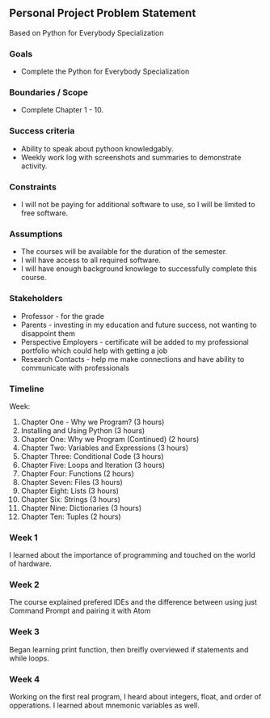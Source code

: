 ## Personal Project Problem Statement

Based on Python for Everybody Specialization

### Goals

-   Complete the Python for Everybody Specialization

### Boundaries / Scope

-   Complete Chapter 1 - 10.

### Success criteria

-   Ability to speak about pythoon knowledgably.
-   Weekly work log with screenshots and summaries to demonstrate activity.

### Constraints

-   I will not be paying for additional software to use, so I will be limited to free software.

### Assumptions

-   The courses will be available for the duration of the semester.
-   I will have access to all required software.
-   I will have enough background knowlege to successfully complete this course.

### Stakeholders

-   Professor - for the grade
-   Parents - investing in my education and future success, not wanting to disappoint them
-   Perspective Employers - certificate will be added to my professional portfolio which could help with getting a job
-   Research Contacts - help me make connections and have ability to communicate with professionals

### Timeline

Week:

  
1.  Chapter One - Why we Program? (3 hours)
2.  Installing and Using Python (3 hours)
3. Chapter One: Why we Program (Continued) (2 hours)
4. Chapter Two: Variables and Expressions (3 hours)
5.  Chapter Three: Conditional Code (3 hours)
6.  Chapter Five: Loops and Iteration (3 hours)
7.  Chapter Four: Functions (2 hours)
8.  Chapter Seven: Files (3 hours)
9.  Chapter Eight: Lists (3 hours)
10.  Chapter Six: Strings (3 hours)
11.  Chapter Nine: Dictionaries (3 hours)
12.  Chapter Ten: Tuples (2 hours)


### Week 1

I learned about the importance of programming and touched on the world of hardware.

### Week 2

The course explained prefered IDEs and the difference between using just Command Prompt and pairing it with Atom

### Week 3

Began learning print function, then breifly overviewed if statements and while loops.

### Week 4

Working on the first real program, I heard about integers, float, and order of opperations.
I learned about mnemonic variables as well.

